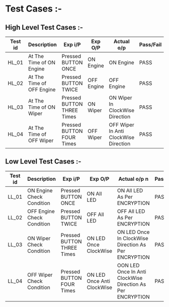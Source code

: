 # Test Cases :-

## High Level Test Cases :-


|Test id|        Description      |           Exp i/P        |  Exp O/P |               Actual o/p            | Pass/Fail |    
|-------|-------------------------|--------------------------|----------|-------------------------------------|-----------|
| HL_01 |At The Time of ON Engine |Pressed BUTTON ONCE       |ON Engine |ON Engine                            |PASS       |
| HL_02 |At The Time of OFF Engine|Pressed BUTTON TWICE      |OFF Engine|OFF Engine                           |PASS       |
| HL_03 |At The Time of ON Wiper  |Pressed BUTTON THREE Times|ON Wiper  |ON Wiper In ClockWise Direction      |PASS       |
| HL_04 |At The Time of OFF Wiper |Pressed BUTTON FOUR Times |OFF Wiper |OFF Wiper In Anti ClockWise Direction|PASS       |

## Low Level Test Cases :-


|Test id|        Description       |           Exp i/P        |            Exp O/P       |                         Actual o/p               n       | Pass/Fail |    
|-------|--------------------------|--------------------------|--------------------------|----------------------------------------------------------|-----------|
| LL_01 |ON Engine Check Condition |Pressed BUTTON ONCE       |ON All LED                |ON All LED As Per ENCRYPTION                              |PASS       |
| LL_02 |OFF Engine Check Condition|Pressed BUTTON TWICE      |OFF All LED               |OFF All LED As Per ENCRYPTION                             |PASS       |
| LL_03 |ON Wiper Check Condition  |Pressed BUTTON THREE Times|ON LED Once ClockWise     |ON LED Once In ClockWise Direction As Per ENCRYPTION      |PASS       |
| LL_04 |OFF Wiper Check Condition |Pressed BUTTON FOUR Times |ON LED Once Anti ClockWise|OON LED Once In Anti ClockWise Direction As Per ENCRYPTION|PASS       |
